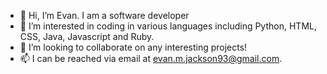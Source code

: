 - 👋 Hi, I’m Evan.  I am a software developer
- 👀 I’m interested in coding in various languages including Python, HTML, CSS, Java, Javascript and Ruby. 
- 💞️ I’m looking to collaborate on any interesting projects!
- 📫 I can be reached via email at evan.m.jackson93@gmail.com.

<!---
evan-m-jackson/evan-m-jackson is a ✨ special ✨ repository because its `README.md` (this file) appears on your GitHub profile.
You can click the Preview link to take a look at your changes.
--->
